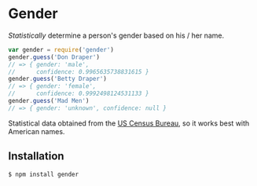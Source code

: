# Gender

*Statistically* determine a person's gender based on his / her name.

```javascript
var gender = require('gender')
gender.guess('Don Draper')
// => { gender: 'male',
//      confidence: 0.9965635738831615 }
gender.guess('Betty Draper')
// => { gender: 'female',
//      confidence: 0.9992498124531133 }
gender.guess('Mad Men')
// => { gender: 'unknown', confidence: null }
```

Statistical data obtained from the [US Census Bureau](http://www.census.gov/genealogy/names/names_files.html), so it works best with American names.

## Installation

    $ npm install gender
